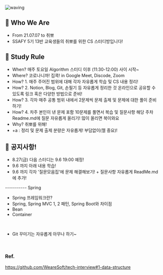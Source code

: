 ![waving](https://capsule-render.vercel.app/api?type=waving&height=200&text=SSAFY-5th-13Class&fontAlign=45&fontAlignY=35&color=gradient)


## 📣 Who We Are
 - From 21.07.07 to 취뽀
 - SSAFY 5기 13반 교육생들의 취뽀를 위한 CS 스터디방입니다!


## 📝 Study Rule
 - When? 매주 토요일 Algorithm 스터디 이후 (11:30-12:00) 사이 시작~
 - Where? 코로나니까! 집콕! in Google Meet, Discode, Zoom
 - How? 1. 매주 주어진 범위에 대해 각자 자유롭게 학습 및 CS 내용 정리!
 - How? 2. Notion, Blog, Git, 손필기 등 자유롭게 정리한 것 온라인으로 공유할 수 있도록 링크 혹은 다양한 방법으로 준비!
 - How? 3. 각자 매주 공통 범위 내에서 2문제씩 문제 출제 및 문제에 대한 풀이 준비하기!
 - How? 4. 차주 본인이 낸 문제 포함 10문제를 풀면서 복습 및 질문사항 해당 주차 Readme.md에 질문 자유롭게 올리기!  많이 올리면 복이와요
 - Why? 취뽀를 위해!
 - +a : 정리 및 문제 출제 분량은 자유롭게! 부담없이(젤 중요)!


## 📣 공지사항!
 - 8.27(금) 다음 스터디는 9.6 19:00 예정!
 - 9.6 까지 아래 내용 학습!
 - 9.6 까지 각자 '질문모음집'에 문제 해결해보기! + 질문사항 자유롭게 ReadMe.md 에 추가! 
 
 ----------- Spring   
 - Spring 프레임워크란?  
 - Spring, Spring MVC 1, 2 패턴, Spring Boot와 차이점  
 - Bean  
 - Container  
 
 <br>
 
 - Git 꾸미기는 자유롭게 아무나 하기~

  <br>
  
  ### Ref.    
  
  https://github.com/WeareSoft/tech-interview#1-data-structure
